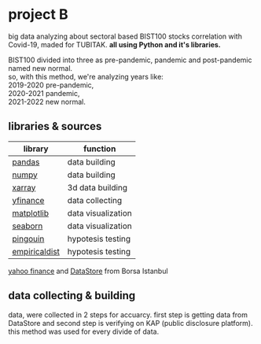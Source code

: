 # project B
big data analyzing about sectoral based BIST100 stocks correlation with Covid-19, maded for TUBITAK. **all using Python and it's libraries.** <br />

BIST100 divided into three as pre-pandemic, pandemic and post-pandemic named new normal.<br /> so, with this method, we're analyzing years like: <br />
2019-2020 pre-pandemic,<br />
2020-2021 pandemic,<br />
2021-2022 new normal.<br />

## libraries & sources
| library | function | 
| ------ | ------ |
| [pandas](https://github.com/pandas-dev/pandas "pandas") | data building |
| [numpy](https://github.com/numpy/numpy "numpy") | data building |
| [xarray](https://github.com/pydata/xarray "xarray") | 3d data building |
| [yfinance](https://github.com/ranaroussi/yfinance "yfinance") | data collecting |
| [matplotlib](https://github.com/matplotlib/matplotlib "matplotlib") | data visualization |
| [seaborn](https://github.com/mwaskom/seaborn "seaborn") | data visualization |
| [pingouin](https://github.com/raphaelvallat/pingouin "pingouin") | hypotesis testing |
| [empiricaldist](https://github.com/AllenDowney/empiricaldist "empiricaldist") | hypotesis testing |

[yahoo finance](https://finance.yahoo.com/ "yahoo finance") and [DataStore](https://datastore.borsaistanbul.com/ "DataStore") from Borsa Istanbul

## data collecting & building

data, were collected in 2 steps for accuarcy. first step is getting data from DataStore and second step is verifying on KAP (public disclosure platform). this method was used for every divide of data.
